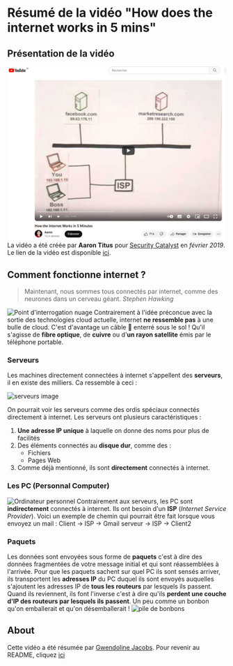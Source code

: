 # Résumé de la vidéo "How does the internet works in 5 mins" 

## Présentation de la vidéo 
![Screenshot vidéo](/BECODE-TRAINING-Gwendoline-Jacobs/refs/video.png)
La vidéo a été créée par **Aaron Titus** pour [Security Catalyst](https://securitycatalyst.com/) en *février 2019*.
Le lien de la vidéo est disponible [ici](https://www.youtube.com/watch?v=7_LPdttKXPc).

## Comment fonctionne internet ?
>Maintenant, nous sommes tous connectés par internet, comme des neurones dans un cerveau géant.
>*Stephen Hawking*

![Point d'interrogation nuage](https://meiklesinvestor.com/wp-content/plugins/use-your-drive/css/clouds/cloud_status_256.png)
Contrairement à l'idée préconcue avec la sortie des technologies cloud actuelle, internet **ne ressemble pas** à une bulle de cloud. C'est d'avantage un câble :electric_plug: enterré sous le sol !
Qu'il s'agisse de **fibre optique**, de **cuivre** ou d'**un rayon satellite** émis par le téléphone portable.

### Serveurs
Les machines directement connectées à internet s'appellent des **serveurs**, il en existe des milliers. Ca ressemble à ceci :

![serveurs image](https://bi.fr/wp-content/uploads/2020/12/serveur-1.jpg)

On pourrait voir les serveurs comme des ordis spéciaux connectés directement à internet. 
Les serveurs ont plusieurs caractéristiques :
1. **Une adresse IP unique** à laquelle on donne des noms pour plus de facilités
2. Des éléments connectés au **disque dur**, comme des :
    - Fichiers
    - Pages Web
3. Comme déjà mentionné, ils sont **directement** connectés à internet. 

### Les PC (Personnal Computer)
![Ordinateur personnel](https://static.javatpoint.com/computer/images/pc.jpg)
Contrairement aux serveurs, les PC sont **indirectement** connectés à internet. Ils ont besoin d'un **ISP** (*Internet Service Provider*). 
Voici un exemple de chemin qui pourrait être fait lorsque vous envoyez un mail :
Client -> ISP -> Gmail serveur -> ISP -> Client2

### Paquets
Les données sont envoyées sous forme de **paquets** c'est à dire des données fragmentées de votre message initial et qui sont réassemblées à l'arrivée. Pour que les paquets sachent sur quel PC ils sont sensés arriver, ils transportent les **adresses IP** du PC duquel ils sont envoyés auquelles s'ajoutent les adresses IP de **tous les routeurs** par lesquels ils passent. Quand ils reviennent, ils font l'inverse c'est à dire qu'ils **perdent une couche d'IP des routeurs par lesquels ils passent**. Un peu comme un bonbon qu'on emballerait et qu'on désemballerait ! 
![pile de bonbons](https://media.giphy.com/media/Jsi0pCShyVEo2xOjtJ/giphy.gif)

## About
Cette vidéo a été résumée par [Gwendoline Jacobs](https://github.com). 
Pour revenir au README, cliquez [ici](/BECODE-TRAINING-Gwendoline-Jacobs/README.md)
